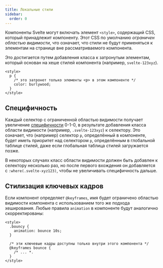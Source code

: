 ```yaml
---
title: Локальные стили
sidebar:
  order: 0
---
```


Компоненты Svelte могут включать элемент `<style>`, содержащий CSS, который принадлежит компоненту. Этот CSS по умолчанию _ограничен областью видимости_, что означает, что стили не будут применяться к элементам на странице вне рассматриваемого компонента.

Это достигается путем добавления класса к затронутым элементам, который основан на хеше стилей компонента (например, `svelte-123xyz`).

```svelte
<style>
  p {
    /* это затронет только элементы <p> в этом компоненте */
    color: burlywood;
  }
</style>
```

## Специфичность

Каждый селектор с ограниченной областью видимости получает увеличение [специфичности](https://developer.mozilla.org/ru/docs/Web/CSS/Specificity) 0-1-0, в результате добавления класса области видимости (например, `.svelte-123xyz`) к селектору. Это означает, что (например) селектор `p`, определённый в компоненте, будет иметь приоритет над селектором `p`, определённым в глобальной таблице стилей, даже если глобальная таблица стилей загружается позже.

В некоторых случаях класс области видимости должен быть добавлен к селектору несколько раз, но после первого вхождения он добавляется с `:where(.svelte-xyz123)`, чтобы не увеличивать специфичность дальше.

## Стилизация ключевых кадров

Если компонент определяет `@keyframes`, имя будет ограничено областью видимости компонента с использованием того же подхода хеширования. Любые правила `animation` в компоненте будут аналогично скорректированы:

```svelte
<style>
  .bouncy {
    animation: bounce 10s;
  }

  /* эти ключевые кадры доступны только внутри этого компонента */
  @keyframes bounce {
    /* ... *.
  }
</style>
```
